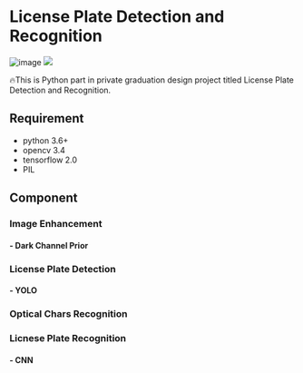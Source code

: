 # License Plate Detection and Recognition
![image](https://img.shields.io/badge/language-Python3-blue.svg)
[![](https://img.shields.io/github/license/mashape/apistatus.svg?maxAge=2592000)](https://github.com/LANCEREN/Graduation-Design_Py/blob/master/LICENSE)

🔥This is Python part in private graduation design project titled License Plate Detection and Recognition.  

## Requirement
- python 3.6+ 
- opencv 3.4
- tensorflow 2.0
- PIL 

## Component
### Image Enhancement
#### - Dark Channel Prior
### License Plate Detection
#### - YOLO
### Optical Chars Recognition
### Licnese Plate Recognition
#### - CNN
